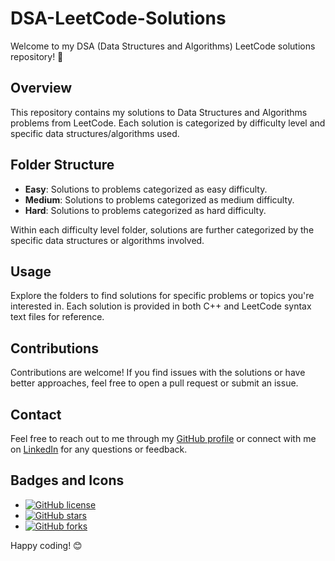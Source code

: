 # DSA-LeetCode-Solutions

Welcome to my DSA (Data Structures and Algorithms) LeetCode solutions repository! 🚀

## Overview

This repository contains my solutions to Data Structures and Algorithms problems from LeetCode. Each solution is categorized by difficulty level and specific data structures/algorithms used.

## Folder Structure

- **Easy**: Solutions to problems categorized as easy difficulty.
- **Medium**: Solutions to problems categorized as medium difficulty.
- **Hard**: Solutions to problems categorized as hard difficulty.

Within each difficulty level folder, solutions are further categorized by the specific data structures or algorithms involved.

## Usage

Explore the folders to find solutions for specific problems or topics you're interested in. Each solution is provided in both C++ and LeetCode syntax text files for reference.

## Contributions

Contributions are welcome! If you find issues with the solutions or have better approaches, feel free to open a pull request or submit an issue.

## Contact

Feel free to reach out to me through my [GitHub profile](https://github.com/Abdullah-Rasool) or connect with me on [LinkedIn](https://www.linkedin.com/in/abdullah-rasool/) for any questions or feedback.

## Badges and Icons

- [![GitHub license](https://img.shields.io/badge/license-MIT-blue.svg)](https://github.com/Abdullah-Rasool/DSA-Leetcode-Solutions/blob/main/LICENSE)
- [![GitHub stars](https://img.shields.io/github/stars/Abdullah-Rasool/DSA-Leetcode-Solutions.svg)](https://github.com/Abdullah-Rasool/DSA-Leetcode-Solutions/stargazers)
- [![GitHub forks](https://img.shields.io/github/forks/Abdullah-Rasool/DSA-Leetcode-Solutions.svg)](https://github.com/Abdullah-Rasool/DSA-Leetcode-Solutions/network)

Happy coding! 😊

